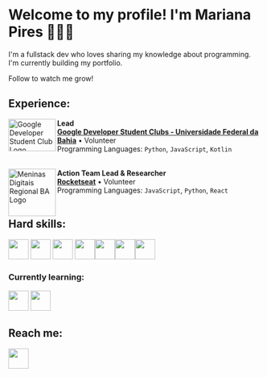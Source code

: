 # Welcome to my profile! I'm Mariana Pires 👩🏽‍💻

I'm a fullstack dev who loves sharing my knowledge about programming. I'm currently building my portfolio.

Follow to watch me grow!

## Experience:

[<img align="left" height="64px" width="94px" alt="Google Developer Student Club Logo" src="https://studentorgs.engineering.asu.edu/wp-content/uploads/sites/35/2023/01/GDSC-Crop.png"/>](https://gdsc.community.dev/universidade-federal-da-bahia/)

**Lead** \
[**Google Developer Student Clubs - Universidade Federal da Bahia**](https://gdsc.community.dev/universidade-federal-da-bahia/) • Volunteer \
Programming Languages: `Python`, `JavaScript`, `Kotlin`\
<br/>

[<img align="left" height="94px" width="94px" alt="Meninas Digitais Regional BA Logo" src="https://encrypted-tbn0.gstatic.com/images?q=tbn:ANd9GcRNoiOBn1bqTVQJYxdJwhUtLbDiI4RA53YLaKkwLiyriDxVNYhW1btKp5I7e1R6rWUTeog&usqp=CAU"/>](https://meninas.sbc.org.br/portfolio-3/meninas-digitais-regional-bahia/)

**Action Team Lead & Researcher** \
[**Rocketseat**](https://meninas.sbc.org.br/portfolio-3/meninas-digitais-regional-bahia/) • Volunteer \
Programming Languages: `JavaScript`, `Python`, `React`\
<br/>

## Hard skills:

<img src="https://cdn.jsdelivr.net/gh/devicons/devicon/icons/git/git-original.svg" width=40/> <img src="https://cdn.jsdelivr.net/gh/devicons/devicon/icons/figma/figma-original.svg" width="40"/> <img src="https://cdn.jsdelivr.net/gh/devicons/devicon/icons/nodejs/nodejs-original.svg" width=40/> <img src="https://cdn.jsdelivr.net/gh/devicons/devicon/icons/kotlin/kotlin-original.svg" width=40/><img src="https://cdn.jsdelivr.net/gh/devicons/devicon/icons/javascript/javascript-original.svg" width=40 /><img src="https://cdn.jsdelivr.net/gh/devicons/devicon/icons/css3/css3-original.svg" width=40 /><img src="https://cdn.jsdelivr.net/gh/devicons/devicon/icons/html5/html5-original.svg" width=40/>

### Currently learning:

<img src="https://cdn.jsdelivr.net/gh/devicons/devicon/icons/python/python-original.svg" width=40/> <img src="https://cdn.jsdelivr.net/gh/devicons/devicon/icons/googlecloud/googlecloud-original.svg" width=40/>

## Reach me:

<a href="https://www.linkedin.com/in/mariana-pires-dev">
<img src="https://cdn.jsdelivr.net/gh/devicons/devicon/icons/linkedin/linkedin-original.svg" width=40/></a>
